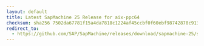 ```yaml
---
layout: default
title: Latest SapMachine 25 Release for aix-ppc64
checksum: sha256 7502da67781f15a4da7818c1224af45ccbf0f60ebf98742870c9137f781cbd46
redirect_to:
  - https://github.com/SAP/SapMachine/releases/download/sapmachine-25/sapmachine-jre-25_aix-ppc64_bin.tar.gz
---
```

